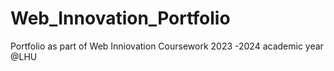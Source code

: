 # Web_Innovation_Portfolio
Portfolio as part of Web Inniovation Coursework 2023 -2024 academic year @LHU
